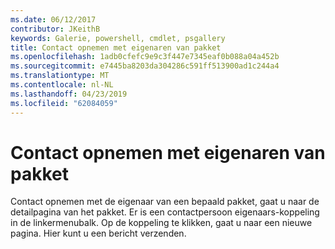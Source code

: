 ```yaml
---
ms.date: 06/12/2017
contributor: JKeithB
keywords: Galerie, powershell, cmdlet, psgallery
title: Contact opnemen met eigenaren van pakket
ms.openlocfilehash: 1adb0cfefc9e9c3f447e7345eaf0b088a04a452b
ms.sourcegitcommit: e7445ba8203da304286c591ff513900ad1c244a4
ms.translationtype: MT
ms.contentlocale: nl-NL
ms.lasthandoff: 04/23/2019
ms.locfileid: "62084059"
---
```

# <a name="contacting-package-owners"></a>Contact opnemen met eigenaren van pakket

Contact opnemen met de eigenaar van een bepaald pakket, gaat u naar de detailpagina van het pakket.
Er is een contactpersoon eigenaars-koppeling in de linkermenubalk.
Op de koppeling te klikken, gaat u naar een nieuwe pagina.
Hier kunt u een bericht verzenden.
